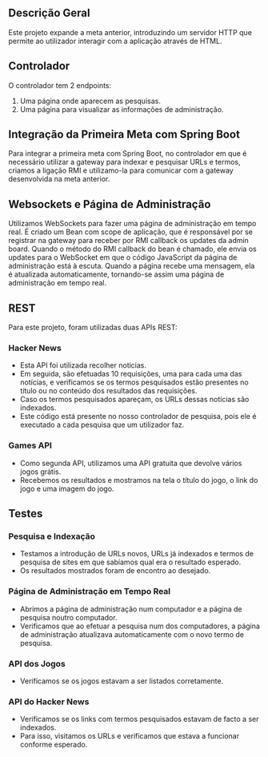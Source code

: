 ## Descrição Geral

Este projeto expande a meta anterior, introduzindo um servidor HTTP que permite ao utilizador interagir com a aplicação através de HTML.

## Controlador

O controlador tem 2 endpoints:

1. Uma página onde aparecem as pesquisas.
2. Uma página para visualizar as informações de administração.

## Integração da Primeira Meta com Spring Boot

Para integrar a primeira meta com Spring Boot, no controlador em que é necessário utilizar a gateway para indexar e pesquisar URLs e termos, criamos a ligação RMI e utilizamo-la para comunicar com a gateway desenvolvida na meta anterior.

## Websockets e Página de Administração

Utilizamos WebSockets para fazer uma página de administração em tempo real. É criado um Bean com scope de aplicação, que é responsável por se registrar na gateway para receber por RMI callback os updates da admin board. Quando o método do RMI callback do bean é chamado, ele envia os updates para o WebSocket em que o código JavaScript da página de administração está à escuta. Quando a página recebe uma mensagem, ela é atualizada automaticamente, tornando-se assim uma página de administração em tempo real.

## REST

Para este projeto, foram utilizadas duas APIs REST:

### Hacker News

- Esta API foi utilizada recolher noticias.
- Em seguida, são efetuadas 10 requisições, uma para cada uma das notícias, e verificamos se os termos pesquisados estão presentes no título ou no conteúdo dos resultados das requisições.
- Caso os termos pesquisados apareçam, os URLs dessas notícias são indexados.
- Este código está presente no nosso controlador de pesquisa, pois ele é executado a cada pesquisa que um utilizador faz.

### Games API

- Como segunda API, utilizamos uma API gratuita que devolve vários jogos grátis.
- Recebemos os resultados e mostramos na tela o título do jogo, o link do jogo e uma imagem do jogo.

## Testes

### Pesquisa e Indexação

- Testamos a introdução de URLs novos, URLs já indexados e termos de pesquisa de sites em que sabíamos qual era o resultado esperado.
- Os resultados mostrados foram de encontro ao desejado.

### Página de Administração em Tempo Real

- Abrimos a página de administração num computador e a página de pesquisa noutro computador.
- Verificamos que ao efetuar a pesquisa num dos computadores, a página de administração atualizava automaticamente com o novo termo de pesquisa.

### API dos Jogos

- Verificamos se os jogos estavam a ser listados corretamente.

### API do Hacker News

- Verificamos se os links com termos pesquisados estavam de facto a ser indexados.
- Para isso, visitamos os URLs e verificamos que estava a funcionar conforme esperado.